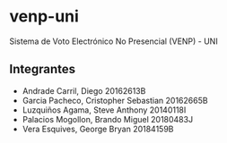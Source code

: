 # venp-uni
Sistema de Voto Electrónico No Presencial (VENP) - UNI

## Integrantes
* Andrade Carril, Diego 20162613B
* Garcia Pacheco, Cristopher Sebastian 20162665B
* Luzquiños Agama, Steve Anthony 20140118I
* Palacios Mogollon, Brando Miguel 20180483J
* Vera Esquives, George Bryan 20184159B
